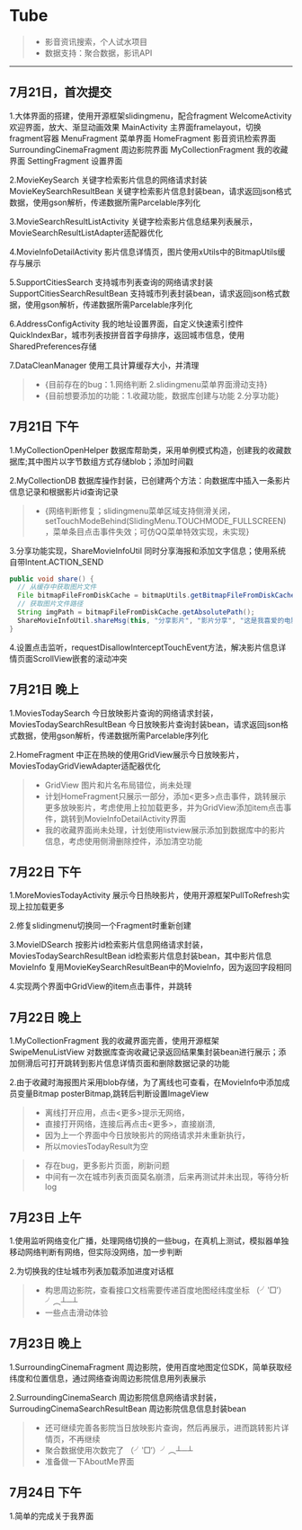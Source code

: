 # Tube
> * 影音资讯搜索，个人试水项目
> * 数据支持：聚合数据，影讯API

------

## 7月21日，首次提交

1.大体界面的搭建，使用开源框架slidingmenu，配合fragment
  WelcomeActivity 欢迎界面，放大、渐显动画效果
  MainActivity  主界面framelayout，切换fragment容器
  MenuFragment  菜单界面
  HomeFragment  影音资讯检索界面
  SurroundingCinemaFragment 周边影院界面
  MyCollectionFragment  我的收藏界面
  SettingFragment 设置界面

2.MovieKeySearch 关键字检索影片信息的网络请求封装
  MovieKeySearchResultBean 关键字检索影片信息封装bean，请求返回json格式数据，使用gson解析，传递数据所需Parcelable序列化

3.MovieSearchResultListActivity 关键字检索影片信息结果列表展示，MovieSearchResultListAdapter适配器优化

4.MovieInfoDetailActivity 影片信息详情页，图片使用xUtils中的BitmapUtils缓存与展示

5.SupportCitiesSearch 支持城市列表查询的网络请求封装
  SupportCitiesSearchResultBean 支持城市列表封装bean，请求返回json格式数据，使用gson解析，传递数据所需Parcelable序列化

6.AddressConfigActivity 我的地址设置界面，自定义快速索引控件QuickIndexBar，城市列表按拼音首字母排序，返回城市信息，使用SharedPreferences存储

7.DataCleanManager 使用工具计算缓存大小，并清理

> * {目前存在的bug：1.网络判断 2.slidingmenu菜单界面滑动支持}
> * {目前想要添加的功能：1.收藏功能，数据库创建与功能 2.分享功能}

## 7月21日 下午

1.MyCollectionOpenHelper 数据库帮助类，采用单例模式构造，创建我的收藏数据库;其中图片以字节数组方式存储blob；添加时间戳

2.MyCollectionDB 数据库操作封装，已创建两个方法：向数据库中插入一条影片信息记录和根据影片id查询记录

> * {网络判断修复；slidingmenu菜单区域支持侧滑关闭，setTouchModeBehind(SlidingMenu.TOUCHMODE_FULLSCREEN)，菜单条目点击事件失效；可仿QQ菜单特效实现，未实现}

3.分享功能实现，ShareMovieInfoUtil 同时分享海报和添加文字信息；使用系统自带Intent.ACTION_SEND
  ```java
  public void share() {
    // 从缓存中获取图片文件
    File bitmapFileFromDiskCache = bitmapUtils.getBitmapFileFromDiskCache(movieInfo.poster);
    // 获取图片文件路径
    String imgPath = bitmapFileFromDiskCache.getAbsolutePath();
    ShareMovieInfoUtil.shareMsg(this, "分享影片", "影片分享", "这是我喜爱的电影，强烈推荐！--" + movieInfo.title, imgPath);
  }
  ```

4.设置点击监听，requestDisallowInterceptTouchEvent方法，解决影片信息详情页面ScrollView嵌套的滚动冲突

## 7月21日 晚上

1.MoviesTodaySearch 今日放映影片查询的网络请求封装，MoviesTodaySearchResultBean 今日放映影片查询封装bean，请求返回json格式数据，使用gson解析，传递数据所需Parcelable序列化

2.HomeFragment 中正在热映的使用GridView展示今日放映影片，MoviesTodayGridViewAdapter适配器优化

> * GridView 图片和片名布局错位，尚未处理
> * 计划HomeFragment只展示一部分，添加<更多>点击事件，跳转展示更多放映影片，考虑使用上拉加载更多，并为GridView添加item点击事件，跳转到MovieInfoDetailActivity界面
> * 我的收藏界面尚未处理，计划使用listview展示添加到数据库中的影片信息，考虑使用侧滑删除控件，添加清空功能

## 7月22日 下午

1.MoreMoviesTodayActivity 展示今日热映影片，使用开源框架PullToRefresh实现上拉加载更多

2.修复slidingmenu切换同一个Fragment时重新创建

3.MovieIDSearch 按影片id检索影片信息网络请求封装，MoviesTodaySearchResultBean id检索影片信息封装bean，其中影片信息MovieInfo 复用MovieKeySearchResultBean中的MovieInfo，因为返回字段相同

4.实现两个界面中GridView的item点击事件，并跳转

## 7月22日 晚上

1.MyCollectionFragment 我的收藏界面完善，使用开源框架SwipeMenuListView 对数据库查询收藏记录返回结果集封装bean进行展示；添加侧滑后可打开跳转到影片信息详情页面和删除数据记录的功能

2.由于收藏时海报图片采用blob存储，为了离线也可查看，在MovieInfo中添加成员变量Bitmap posterBitmap,跳转后判断设置ImageView

> * 离线打开应用，点击<更多>提示无网络，
> * 直接打开网络，连接后再点击<更多>，直接崩溃,
> * 因为上一个界面中今日放映影片的网络请求并未重新执行，
> * 所以moviesTodayResult为空

> * 存在bug，更多影片页面，刷新问题
> * 中间有一次在城市列表页面莫名崩溃，后来再测试并未出现，等待分析log

## 7月23日 上午

1.使用监听网络变化广播，处理网络切换的一些bug，在真机上测试，模拟器单独移动网络判断有网络，但实际没网络，加一步判断

2.为切换我的住址城市列表加载添加进度对话框

> * 构思周边影院，查看接口文档需要传递百度地图经纬度坐标 （╯‵□′）╯︵┴─┴
> * 一些点击滑动体验

## 7月23日 晚上

1.SurroundingCinemaFragment 周边影院，使用百度地图定位SDK，简单获取经纬度和位置信息，通过网络查询周边影院信息用列表展示

2.SurroundingCinemaSearch 周边影院信息网络请求封装，SurroudingCinemaSearchResultBean 周边影院信息信息封装bean

> * 还可继续完善各影院当日放映影片查询，然后再展示，进而跳转影片详情页，不再继续
> * 聚合数据使用次数完了 （╯‵□′）╯︵┴─┴
> * 准备做一下AboutMe界面

## 7月24日 下午

1.简单的完成关于我界面